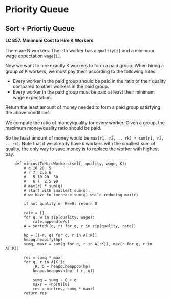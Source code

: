 # Priority Queue

## Sort + Priortiy Queue

**LC 857. Minimum Cost to Hire K Workers**

There are N workers.  The i-th worker has a `quality[i]` and a minimum wage expectation `wage[i]`.

Now we want to hire exactly K workers to form a paid group.  When hiring a group of K workers, we must pay them according to the following rules:

* Every worker in the paid group should be paid in the ratio of their quality compared to other workers in the paid group.
* Every worker in the paid group must be paid at least their minimum wage expectation.

Return the least amount of money needed to form a paid group satisfying the above conditions.

We compute the ratio of money/quality for every worker. Given a group, the maximum money/quality ratio should be paid.

So the least amount of money would be `max(r1, r2, .. rk) * sum(r1, r2, .. rk)`. Note that if we already have `K` workers with the smallest sum of quality, the only way to save money is to replace the worker with highest pay. 

```
    def mincostToHireWorkers(self, quality, wage, K):
        # q 10 20  5
        # r 7  2.5 6
        #   5 10 20  30
        #   6 7  2.5 99 
        # max(r) * sum(q)
        # start with smallest sum(q), 
        # we have to increase sum(q) while reducing max(r)
        
        if not quality or K==0: return 0
        
        rate = []
        for q, w in zip(quality, wage):
            rate.append(w/q)
        A = sorted((q, r) for q, r in zip(quality, rate))
        
        hp = [(-r, q) for q, r in A[:K]]
        heapq.heapify(hp)
        sumq, maxr = sum(q for q, r in A[:K]), max(r for q, r in A[:K])
        
        res = sumq * maxr
        for q, r in A[K:]:
            _R, Q = heapq.heappop(hp)
            heapq.heappush(hp, (-r, q))
            
            sumq = sumq - Q + q
            maxr = -hp[0][0]
            res = min(res, sumq * maxr)
        return res
```
